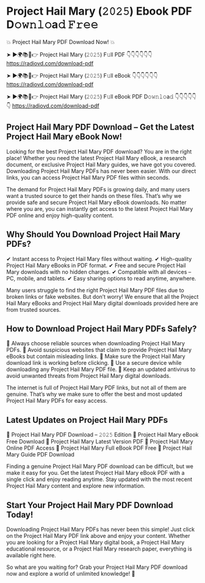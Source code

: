 # Project Hail Mary (𝟸𝟶𝟸𝟻) Ebook PDF D𝚘𝚠𝚗𝚕𝚘a𝚍 𝙵𝚛𝚎𝚎

💥 Project Hail Mary PDF Download Now! 💥

➤ ►🌍📚📱👉 Project Hail Mary (𝟸𝟶𝟸𝟻) F𝚞ll PDF 👇👇👇👇👇👇
https://radiovd.com/download-pdf

➤ ►🌍📚📱👉 Project Hail Mary (𝟸𝟶𝟸𝟻) F𝚞ll eBook 👇👇👇👇👇👇
https://radiovd.com/download-pdf

➤ ►🌍📚📱👉 Project Hail Mary (𝟸𝟶𝟸𝟻) F𝚞ll eBook PDF D𝚘𝚠𝚗𝚕𝚘a𝚍 👇👇👇👇👇👇
https://radiovd.com/download-pdf

## Project Hail Mary PDF Download – Get the Latest Project Hail Mary eBook Now!

Looking for the best Project Hail Mary PDF download? You are in the right place! Whether you need the latest Project Hail Mary eBook, a research document, or exclusive Project Hail Mary guides, we have got you covered. Downloading Project Hail Mary PDFs has never been easier. With our direct links, you can access Project Hail Mary PDF files within seconds.

The demand for Project Hail Mary PDFs is growing daily, and many users want a trusted source to get their hands on these files. That’s why we provide safe and secure Project Hail Mary eBook downloads. No matter where you are, you can instantly get access to the latest Project Hail Mary PDF online and enjoy high-quality content.

## Why Should You Download Project Hail Mary PDFs?

✔ Instant access to Project Hail Mary files without waiting.
✔ High-quality Project Hail Mary eBooks in PDF format.
✔ Free and secure Project Hail Mary downloads with no hidden charges.
✔ Compatible with all devices – PC, mobile, and tablets.
✔ Easy sharing options to read anytime, anywhere.

Many users struggle to find the right Project Hail Mary PDF files due to broken links or fake websites. But don’t worry! We ensure that all the Project Hail Mary eBooks and Project Hail Mary digital downloads provided here are from trusted sources.

## How to Download Project Hail Mary PDFs Safely?

📌 Always choose reliable sources when downloading Project Hail Mary PDFs.
📌 Avoid suspicious websites that claim to provide Project Hail Mary eBooks but contain misleading links.
📌 Make sure the Project Hail Mary download link is working before clicking.
📌 Use a secure device while downloading any Project Hail Mary PDF file.
📌 Keep an updated antivirus to avoid unwanted threats from Project Hail Mary digital downloads.

The internet is full of Project Hail Mary PDF links, but not all of them are genuine. That’s why we make sure to offer the best and most updated Project Hail Mary PDFs for easy access.

## Latest Updates on Project Hail Mary PDFs

🔹 Project Hail Mary PDF Download – 𝟸𝟶𝟸𝟻 Edition
🔹 Project Hail Mary eBook Free Download
🔹 Project Hail Mary Latest Version PDF
🔹 Project Hail Mary Online PDF Access
🔹 Project Hail Mary Full eBook PDF Free
🔹 Project Hail Mary Guide PDF Download

Finding a genuine Project Hail Mary PDF download can be difficult, but we make it easy for you. Get the latest Project Hail Mary eBook PDF with a single click and enjoy reading anytime. Stay updated with the most recent Project Hail Mary content and explore new information.

## Start Your Project Hail Mary PDF Download Today!

Downloading Project Hail Mary PDFs has never been this simple! Just click on the Project Hail Mary PDF link above and enjoy your content. Whether you are looking for a Project Hail Mary digital book, a Project Hail Mary educational resource, or a Project Hail Mary research paper, everything is available right here.

So what are you waiting for? Grab your Project Hail Mary PDF download now and explore a world of unlimited knowledge! 🚀